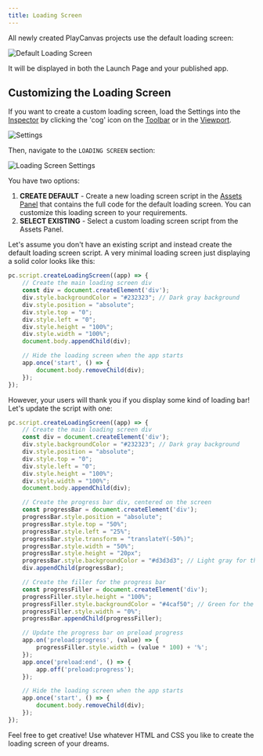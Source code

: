 ```yaml
---
title: Loading Screen
---
```


All newly created PlayCanvas projects use the default loading screen:

![Default Loading Screen](/img/user-manual/editor/launch-page/loading-screen/loading-screen-default.webp)

It will be displayed in both the Launch Page and your published app.

## Customizing the Loading Screen

If you want to create a custom loading screen, load the Settings into the [Inspector](../../interface/inspector) by clicking the 'cog' icon on the [Toolbar](../../interface/toolbar) or in the [Viewport](../../interface/viewport).

![Settings](/img/user-manual/editor/toolbar/settings.png)

Then, navigate to the `LOADING SCREEN` section:

![Loading Screen Settings](/img/user-manual/editor/launch-page/loading-screen/loading-screen-settings.png)

You have two options:

1. **CREATE DEFAULT** - Create a new loading screen script in the [Assets Panel](../../interface/assets) that contains the full code for the default loading screen. You can customize this loading screen to your requirements.
2. **SELECT EXISTING** - Select a custom loading screen script from the Assets Panel.

Let's assume you don't have an existing script and instead create the default loading screen script. A very minimal loading screen just displaying a solid color looks like this:

```javascript
pc.script.createLoadingScreen((app) => {
    // Create the main loading screen div
    const div = document.createElement('div');
    div.style.backgroundColor = "#232323"; // Dark gray background
    div.style.position = "absolute";
    div.style.top = "0";
    div.style.left = "0";
    div.style.height = "100%";
    div.style.width = "100%";
    document.body.appendChild(div);

    // Hide the loading screen when the app starts
    app.once('start', () => {
        document.body.removeChild(div);
    });
});
```

However, your users will thank you if you display some kind of loading bar! Let's update the script with one:

```javascript
pc.script.createLoadingScreen((app) => {
    // Create the main loading screen div
    const div = document.createElement('div');
    div.style.backgroundColor = "#232323"; // Dark gray background
    div.style.position = "absolute";
    div.style.top = "0";
    div.style.left = "0";
    div.style.height = "100%";
    div.style.width = "100%";
    document.body.appendChild(div);

    // Create the progress bar div, centered on the screen
    const progressBar = document.createElement('div');
    progressBar.style.position = "absolute";
    progressBar.style.top = "50%";
    progressBar.style.left = "25%";
    progressBar.style.transform = "translateY(-50%)";
    progressBar.style.width = "50%";
    progressBar.style.height = "20px";
    progressBar.style.backgroundColor = "#d3d3d3"; // Light gray for the bar background
    div.appendChild(progressBar);

    // Create the filler for the progress bar
    const progressFiller = document.createElement('div');
    progressFiller.style.height = "100%";
    progressFiller.style.backgroundColor = "#4caf50"; // Green for the progress
    progressFiller.style.width = "0%";
    progressBar.appendChild(progressFiller);

    // Update the progress bar on preload progress
    app.on('preload:progress', (value) => {
        progressFiller.style.width = (value * 100) + '%';
    });
    app.once('preload:end', () => {
        app.off('preload:progress');
    });

    // Hide the loading screen when the app starts
    app.once('start', () => {
        document.body.removeChild(div);
    });
});
```

Feel free to get creative! Use whatever HTML and CSS you like to create the loading screen of your dreams.
